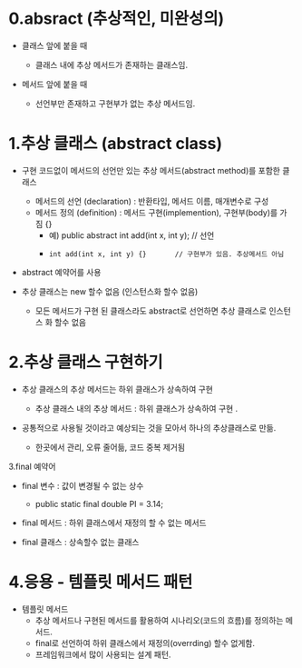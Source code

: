 0.absract (추상적인, 미완성의)
==============================
   * 클래스 앞에 붙을 때
      - 클래스 내에 추상 메서드가 존재하는 클래스임.

   * 메서드 앞에 붙을 때
      - 선언부만 존재하고 구현부가 없는 추상 메서드임.

1.추상 클래스 (abstract class)
===============================
   * 구현 코드없이 메서드의 선언만 있는 추상 메서드(abstract method)를 포함한 클래스
      - 메서드의 선언 (declaration) : 반환타입, 메서드 이름, 매개변수로 구성
      - 메서드 정의 (definition) : 메서드 구현(implemention), 구현부(body)를 가짐
                                  {}
           - 예) public abstract int add(int x, int y);         // 선언
           -     int add(int x, int y) {}       // 구현부가 있음. 추상메서드 아님

   * abstract 예약어를 사용

   * 추상 클래스는 new 할수 없음 (인스턴스화 할수 없음)
      - 모든 메서드가 구현 된 클래스라도 abstract로 선언하면 추상 클래스로 인스턴스 화 할수 없음

2.추상 클래스 구현하기
========================
   * 추상 클래스의 추상 메서드는 하위 클래스가 상속하여 구현
      - 추상 클래스 내의 추상 메서드 : 하위 클래스가 상속하여 구현 .

   * 공통적으로 사용될 것이라고 예상되는 것을 모아서 하나의 추상클래스로 만듦.
      - 한곳에서 관리, 오류 줄어듦, 코드 중복 제거됨

3.final 예약어
   * final 변수 : 값이 변경될 수 없는 상수
      - public static final double PI = 3.14;

   * final 메서드 : 하위 클래스에서 재정의 할 수 없는 메서드

   * final 클래스 : 상속할수 없는 클래스 

4.응용 - 템플릿 메서드 패턴
============================         
   * 템플릿 메서드
      - 추상 메서드나 구현된 메서드를 활용하여 시나리오(코드의 흐름)를 정의하는 메서드.
      - final로 선언하여 하위 클래스에서 재정의(overrding) 할수 없게함.
      - 프레임워크에서 많이 사용되는 설계 패턴.
      